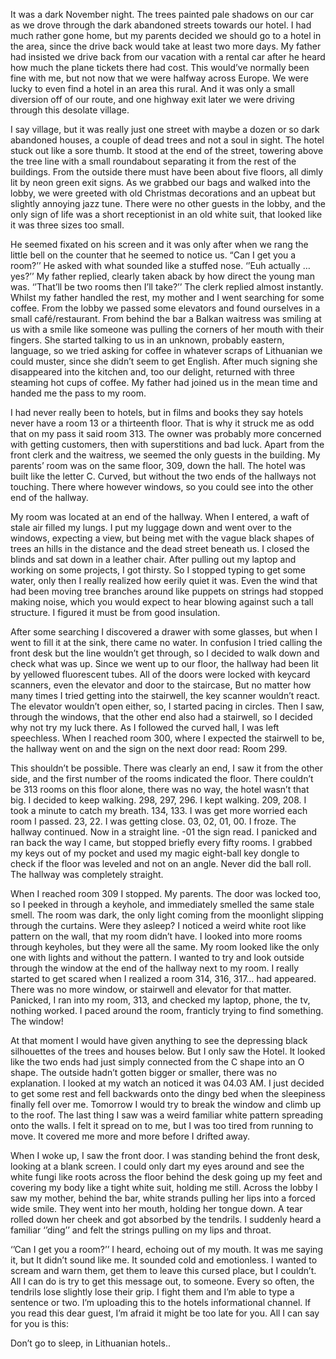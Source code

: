 It was a dark November night. The trees painted pale shadows on our car as we drove through the dark abandoned streets towards our hotel. I had much rather gone home, but my parents decided we should go to a hotel in the area, since the drive back would take at least two more days. My father had insisted we drive back from our vacation with a rental car after he heard how much the plane tickets there had cost. This would’ve normally been fine with me, but not now that we were halfway across Europe. We were lucky to even find a hotel in an area this rural. And it was only a small diversion off of our route, and one highway exit later we were driving through this desolate village. 

  
I say village, but it was really just one street with maybe a dozen or so dark abandoned houses, a couple of dead trees and not a soul in sight. The hotel stuck out like a sore thumb. It stood at the end of the street, towering above the tree line with a small roundabout separating it from the rest of the buildings. From the outside there must have been about five floors, all dimly lit by neon green exit signs. As we grabbed our bags and walked into the lobby, we were greeted with old Christmas decorations and an upbeat but slightly annoying jazz tune. There were no other guests in the lobby, and the only sign of life was a short receptionist in an old white suit, that looked like it was three sizes too small. 

  
He seemed fixated on his screen and it was only after when we rang the little bell on the counter that he seemed to notice us. “Can I get you a room?’’ He asked with what sounded like a stuffed nose. ‘’Euh actually … yes?’’ My father replied, clearly taken aback by how direct the young man was. ‘’That’ll be two rooms then I’ll take?’’ The clerk replied almost instantly. Whilst my father handled the rest, my mother and I went searching for some coffee. From the lobby we passed some elevators and found ourselves in a small café/restaurant. From behind the bar a Balkan waitress was smiling at us with a smile like someone was pulling the corners of her mouth with their fingers. She started talking to us in an unknown, probably eastern, language, so we tried asking for coffee in whatever scraps of Lithuanian we could muster, since she didn’t seem to get English. After much signing she disappeared into the kitchen and, too our delight, returned with three steaming hot cups of coffee. My father had joined us in the mean time and handed me the pass to my room. 

  
I had never really been to hotels, but in films and books they say hotels never have a room 13 or a thirteenth floor. That is why it struck me as odd that on my pass it said room 313. The owner was probably more concerned with getting customers, then with superstitions and bad luck. Apart from the front clerk and the waitress, we seemed the only guests in the building. My parents’ room was on the same floor, 309, down the hall. The hotel was built like the letter C. Curved, but without the two ends of the hallways not touching. There where however windows, so you could see into the other end of the hallway. 

  
My room was located at an end of the hallway. When I entered, a waft of stale air filled my lungs. I put my luggage down and went over to the windows, expecting a view, but being met with the vague black shapes of trees an hills in the distance and the dead street beneath us. I closed the blinds and sat down in a leather chair. After pulling out my laptop and working on some projects, I got thirsty. So I stopped typing to get some water, only then I really realized how eerily quiet it was. Even the wind that had been moving tree branches around like puppets on strings had stopped making noise, which you would expect to hear blowing against such a tall structure. I figured it must be from good insulation.

  
After some searching I discovered a drawer with some glasses, but when I went to fill it at the sink, there came no water. In confusion I tried calling the front desk but the line wouldn’t get through, so I decided to walk down and check what was up. Since we went up to our floor, the hallway had been lit by yellowed fluorescent tubes. All of the doors were locked with keycard scanners, even the elevator and door to the staircase, But no matter how many times I tried getting into the stairwell, the key scanner wouldn’t react. The elevator wouldn’t open either, so, I started pacing in circles. Then I saw, through the windows, that the other end also had a stairwell, so I decided why not try my luck there. As I followed the curved hall, I was left speechless. When I reached room 300, where I expected the stairwell to be, the hallway went on and the sign on the next door read: Room 299.

  
This shouldn’t be possible. There was clearly an end, I saw it from the other side, and the first number of the rooms indicated the floor. There couldn’t be 313 rooms on this floor alone, there was no way, the hotel wasn’t that big. I decided to keep walking. 298, 297, 296. I kept walking. 209, 208. I took a minute to catch my breath. 134, 133. I was get more worried each room I passed. 23, 22. I was getting close. 03, 02, 01, 00. I froze. The hallway continued. Now in a straight line. -01 the sign read. I panicked and ran back the way I came, but stopped briefly every fifty rooms. I grabbed my keys out of my pocket and used my magic eight-ball key dongle to check if the floor was leveled and not on an angle. Never did the ball roll. The hallway was completely straight. 

  
When I reached room 309 I stopped. My parents. The door was locked too, so I peeked in through a keyhole, and immediately smelled the same stale smell. The room was dark, the only light coming from the moonlight slipping through the curtains. Were they asleep? I noticed a weird white root like pattern on the wall, that my room didn’t have. I looked into more rooms through keyholes, but they were all the same. My room looked like the only one with lights and without the pattern. I wanted to try and look outside through the window at the end of the hallway next to my room. I really started to get scared when I realized a room 314, 316, 317… had appeared. There was no more window, or stairwell and elevator for that matter. Panicked, I ran into my room, 313, and checked my laptop, phone, the tv, nothing worked. I paced around the room, franticly trying to find something. The window!

  
At that moment I would have given anything to see the depressing black silhouettes of the trees and houses below. But I only saw the Hotel. It looked like the two ends had just simply connected from the C shape into an O shape. The outside hadn’t gotten bigger or smaller, there was no explanation. I looked at my watch an noticed it was 04.03 AM. I just decided to get some rest and fell backwards onto the dingy bed when the sleepiness finally fell over me. Tomorrow I would try to break the window and climb up to the roof. The last thing I saw was a weird familiar white pattern spreading onto the walls. I felt it spread on to me, but I was too tired from running to move. It covered me more and more before I drifted away. 

  
When I woke up, I saw the front door. I was standing behind the front desk, looking at a blank screen. I could only dart my eyes around and see the white fungi like roots across the floor behind the desk going up my feet and covering my body like a tight white suit, holding me still. Across the lobby I saw my mother, behind the bar, white strands pulling her lips into a forced wide smile. They went into her mouth, holding her tongue down. A tear rolled down her cheek and got absorbed by the tendrils. I suddenly heard a familiar ‘’ding’’ and felt the strings pulling on my lips and throat.   
‘’Can I get you a room?’’ I heard, echoing out of my mouth. It was me saying it, but It didn’t sound like me. It sounded cold and emotionless. I wanted to scream and warn them, get them to leave this cursed place, but I couldn’t. All I can do is try to get this message out, to someone. Every so often, the tendrils lose slightly lose their grip. I fight them and I’m able to type a sentence or two. I’m uploading this to the hotels informational channel. If you read this dear guest, I’m afraid it might be too late for you. All I can say for you is this:  
  
Don’t go to sleep, in Lithuanian hotels..  
